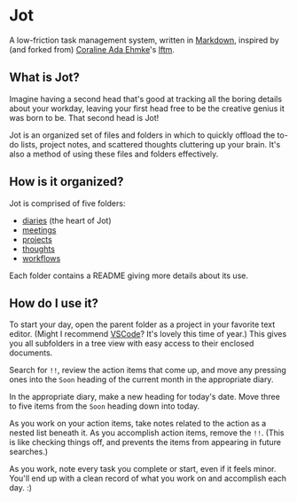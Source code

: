 # Jot
A low-friction task management system, written in [Markdown](https://commonmark.org/help/), inspired by (and forked from) [Coraline Ada Ehmke](https://github.com/CoralineAda)'s [lftm](https://github.com/CoralineAda/lftm).

## What is Jot?
Imagine having a second head that's good at tracking all the boring details about your workday, leaving your first head free to be the creative genius it was born to be. That second head is Jot!

Jot is an organized set of files and folders in which to quickly offload the to-do lists, project notes, and scattered thoughts cluttering up your brain. It's also a method of using these files and folders effectively.

## How is it organized?
Jot is comprised of five folders:

- [diaries](/diaries/README.md) (the heart of Jot)
- [meetings](/meetings/README.md)
- [projects](/projects/README.md)
- [thoughts](/thoughts/README.md)
- [workflows](/workflows/README.md)

Each folder contains a README giving more details about its use.

## How do I use it?
To start your day, open the parent folder as a project in your favorite text editor. (Might I recommend [VSCode](https://code.visualstudio.com/)? It's lovely this time of year.) This gives you all subfolders in a tree view with easy access to their enclosed documents.

Search for `!!`, review the action items that come up, and move any pressing ones into the `Soon` heading of the current month in the appropriate diary.

In the appropriate diary, make a new heading for today's date. Move three to five items from the `Soon` heading down into today.

As you work on your action items, take notes related to the action as a nested list beneath it. As you accomplish action items, remove the `!!`. (This is like checking things off, and prevents the items from appearing in future searches.)

As you work, note every task you complete or start, even if it feels minor. You'll end up with a clean record of what you work on and accomplish each day. :)
